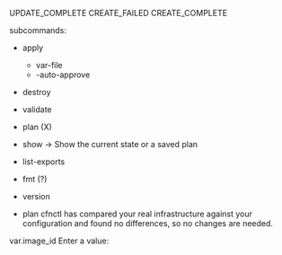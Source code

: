 
UPDATE_COMPLETE
CREATE_FAILED
CREATE_COMPLETE

subcommands:
  - apply
      - var-file
      - -auto-approve
  - destroy
  - validate
  - plan (X)
  - show -> Show the current state or a saved plan
  - list-exports
  - fmt (?)
  - version

- plan 
cfnctl has compared your real infrastructure against your configuration and found no differences, so no changes are needed.

var.image_id
  Enter a value: